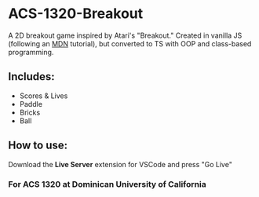 # ACS-1320-Breakout
A 2D breakout game inspired by Atari's "Breakout." Created in vanilla JS (following an [MDN](https://developer.mozilla.org/en-US/docs/Games/Tutorials/2D_Breakout_game_pure_JavaScript) tutorial), but converted to TS with OOP and class-based programming.

## Includes:
- Scores & Lives
- Paddle
- Bricks
- Ball

## How to use: 
Download the **Live Server** extension for VSCode and press "Go Live"

### For ACS 1320 at Dominican University of California
